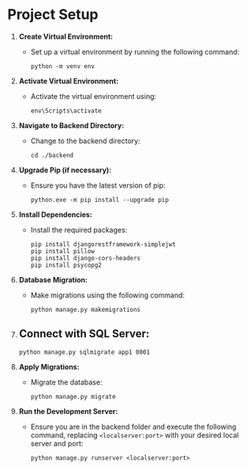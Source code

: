 # Project Setup

1. **Create Virtual Environment:**
   - Set up a virtual environment by running the following command:
     ```
     python -m venv env
     ```

2. **Activate Virtual Environment:**
   - Activate the virtual environment using:
     ```
     env\Scripts\activate
     ```

3. **Navigate to Backend Directory:**
   - Change to the backend directory:
     ```
     cd ./backend
     ```

4. **Upgrade Pip (if necessary):**
   - Ensure you have the latest version of pip:
     ```
     python.exe -m pip install --upgrade pip
     ```

5. **Install Dependencies:**
   - Install the required packages:
     ```
     pip install djangorestframework-simplejwt
     pip install pillow
     pip install django-cors-headers
     pip install psycopg2
     ```

6. **Database Migration:**
   - Make migrations using the following command:
     ```
     python manage.py makemigrations
     ```

7. **Connect with SQL Server:**
   -
     ```
     python manage.py sqlmigrate app1 0001
     ```


8. **Apply Migrations:** 
   - Migrate the database:
     ```
     python manage.py migrate
     ```

9. **Run the Development Server:**
   - Ensure you are in the backend folder and execute the following command, replacing `<localserver:port>` with your desired local server and port:
     ```
     python manage.py runserver <localserver:port>
     ```
